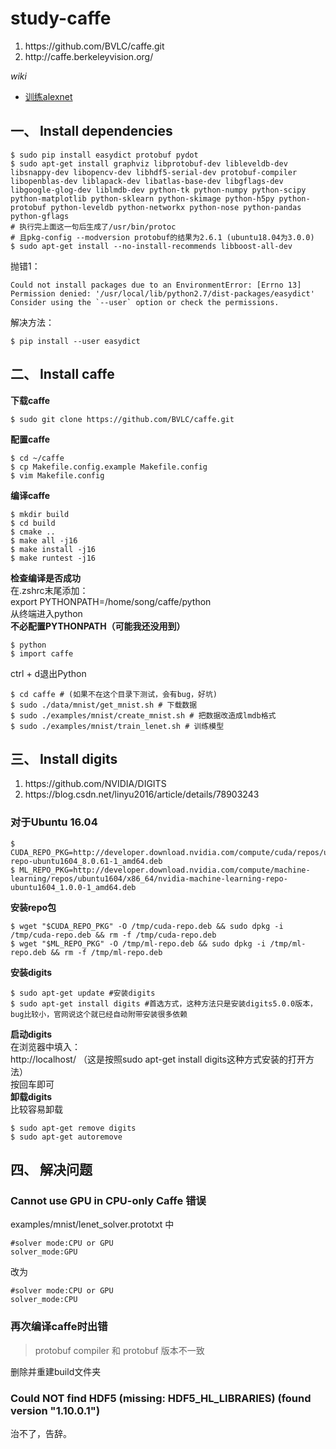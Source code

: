 # study-caffe
<ol>
  <li>https://github.com/BVLC/caffe.git</li>
  <li>http://caffe.berkeleyvision.org/</li>
</ol>

*wiki*
* [训练alexnet](https://github.com/nonelittlesong/study-caffe/wiki/%E8%AE%AD%E7%BB%83alexnet)

## 一、 Install dependencies
```
$ sudo pip install easydict protobuf pydot
$ sudo apt-get install graphviz libprotobuf-dev libleveldb-dev libsnappy-dev libopencv-dev libhdf5-serial-dev protobuf-compiler libopenblas-dev liblapack-dev libatlas-base-dev libgflags-dev libgoogle-glog-dev liblmdb-dev python-tk python-numpy python-scipy python-matplotlib python-sklearn python-skimage python-h5py python-protobuf python-leveldb python-networkx python-nose python-pandas python-gflags
# 执行完上面这一句后生成了/usr/bin/protoc
# 且pkg-config --modversion protobuf的结果为2.6.1 (ubuntu18.04为3.0.0)
$ sudo apt-get install --no-install-recommends libboost-all-dev
```
抛错1：  
```
Could not install packages due to an EnvironmentError: [Errno 13] Permission denied: '/usr/local/lib/python2.7/dist-packages/easydict'
Consider using the `--user` option or check the permissions.
```
解决方法：  
```
$ pip install --user easydict
```
## 二、 Install caffe
**下载caffe**  
```
$ sudo git clone https://github.com/BVLC/caffe.git
```
**配置caffe**  
```
$ cd ~/caffe
$ cp Makefile.config.example Makefile.config
$ vim Makefile.config
```

**编译caffe**  
```
$ mkdir build
$ cd build
$ cmake ..
$ make all -j16
$ make install -j16
$ make runtest -j16
```
**检查编译是否成功**  
在.zshrc末尾添加：  
export PYTHONPATH=/home/song/caffe/python  
从终端进入python  
**不必配置PYTHONPATH（可能我还没用到）**  
```
$ python
$ import caffe
```
ctrl + d退出Python  
```
$ cd caffe # (如果不在这个目录下测试，会有bug，好坑)
$ sudo ./data/mnist/get_mnist.sh # 下载数据
$ sudo ./examples/mnist/create_mnist.sh # 把数据改造成lmdb格式
$ sudo ./examples/mnist/train_lenet.sh # 训练模型
```
## 三、 Install digits
<ol>
  <li>https://github.com/NVIDIA/DIGITS</li>
  <li>https://blog.csdn.net/linyu2016/article/details/78903243</li>
</ol>

### 对于Ubuntu 16.04
```
$ CUDA_REPO_PKG=http://developer.download.nvidia.com/compute/cuda/repos/ubuntu1604/x86_64/cuda-repo-ubuntu1604_8.0.61-1_amd64.deb  
$ ML_REPO_PKG=http://developer.download.nvidia.com/compute/machine-learning/repos/ubuntu1604/x86_64/nvidia-machine-learning-repo-ubuntu1604_1.0.0-1_amd64.deb  
```
**安装repo包**  
```
$ wget "$CUDA_REPO_PKG" -O /tmp/cuda-repo.deb && sudo dpkg -i /tmp/cuda-repo.deb && rm -f /tmp/cuda-repo.deb  
$ wget "$ML_REPO_PKG" -O /tmp/ml-repo.deb && sudo dpkg -i /tmp/ml-repo.deb && rm -f /tmp/ml-repo.deb  
```
**安装digits**  
```
$ sudo apt-get update #安装digits  
$ sudo apt-get install digits #首选方式，这种方法只是安装digits5.0.0版本，bug比较小，官网说这个就已经自动附带安装很多依赖
```
**启动digits**  
在浏览器中填入：  
http://localhost/ （这是按照sudo apt-get install digits这种方式安装的打开方法）  
按回车即可  
**卸载digits**  
比较容易卸载  
```
$ sudo apt-get remove digits  
$ sudo apt-get autoremove  
```
## 四、 解决问题
### Cannot use GPU in CPU-only Caffe 错误
examples/mnist/lenet_solver.prototxt 中  
```
#solver mode:CPU or GPU
solver_mode:GPU
```
改为
```
#solver mode:CPU or GPU
solver_mode:CPU
```
### 再次编译caffe时出错
>protobuf compiler 和 protobuf 版本不一致  

删除并重建build文件夹  
### Could NOT find HDF5 (missing: HDF5_HL_LIBRARIES) (found version "1.10.0.1")
治不了，告辞。  
